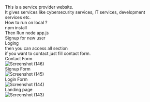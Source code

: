 This is a service provider website.  
It gives services like cybersecurity services, IT services, development services etc.  
How to run on local ?  
npm install  
Then Run node app.js  
Signup for new user  
Loging  
then you can access all section  
if you want to contact just fill contact form.  
Contact Form  
![Screenshot (146)](https://github.com/divyanshu-pal/theservice/assets/86774540/861c1675-c90c-4f19-a20f-43901a1971e0)  
Signup Form  
![Screenshot (145)](https://github.com/divyanshu-pal/theservice/assets/86774540/57da0f8b-eb66-4193-bf68-88f2bd1e3e3b)  
Login Form  
![Screenshot (144)](https://github.com/divyanshu-pal/theservice/assets/86774540/72e5c8bc-278f-4d7f-885f-19dac6c0d823)  
Landing page  
![Screenshot (143)](https://github.com/divyanshu-pal/theservice/assets/86774540/4fbfa097-10a6-4474-9e6e-b99f02519938)  
